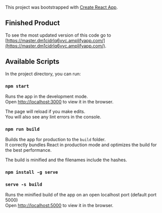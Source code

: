 This project was bootstrapped with [Create React App](https://github.com/facebook/create-react-app).

## Finished Product

To see the most updated version of this code go to [https://master.dm1cidrlq6vvc.amplifyapp.com/](https://master.dm1cidrlq6vvc.amplifyapp.com/).

## Available Scripts

In the project directory, you can run:

### `npm start`

Runs the app in the development mode.<br />
Open [http://localhost:3000](http://localhost:3000) to view it in the browser.

The page will reload if you make edits.<br />
You will also see any lint errors in the console.

### `npm run build`

Builds the app for production to the `build` folder.<br />
It correctly bundles React in production mode and optimizes the build for the best performance.

The build is minified and the filenames include the hashes.<br />

### `npm install -g serve`
### `serve -s build`

Runs the minified build of the app on an open localhost port (default port 5000) <br />
Open [http://localhost:5000](http://localhost:5000) to view it in the browser.